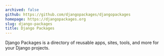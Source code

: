 ```yaml
---
archived: false
github: https://github.com/djangopackages/djangopackages
homepage: https://djangopackages.org
slug: django-packages
title: Django Packages
---
```


Django Packages is a directory of reusable apps, sites, tools, and more for your Django projects.
